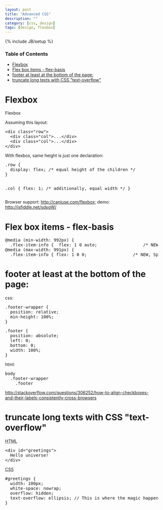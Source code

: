 ```yaml
---
layout: post
title: "Advanced CSS"
description: ""
category: [css, design] 
tags: [design, flexbox]
---
```

{% include JB/setup %}

<!-- TOC START -->
<div id="dw__toc">
<h3 class="toggle">Table of Contents</h3>
<div>

<ul class="toc">
<li class="level1"><div class="li"><a href="#flexbox">Flexbox</a></div></li>
<li class="level1"><div class="li"><a href="#flex_box_items_-_flex-basis">Flex box items - flex-basis</a></div></li>
<li class="level1"><div class="li"><a href="#footer_at_least_at_the_bottom_of_the_page">footer at least at the bottom of the page:</a></div></li>
<li class="level1"><div class="li"><a href="#truncate_long_texts_with_css_text-overflow">truncate long texts with CSS &quot;text-overflow&quot;</a></div></li>
</ul>
</div>
</div>
<!-- TOC END -->

<h1 class="sectionedit1" id="flexbox">Flexbox</h1>
<div class="level1">

<p>
Flexbox
</p>

<p>
Assuming this layout:
</p>
<pre class="code">&lt;div class=&quot;row&quot;&gt;
  &lt;div class=&quot;col&quot;&gt;...&lt;/div&gt;
  &lt;div class=&quot;col&quot;&gt;...&lt;/div&gt;
&lt;/div&gt;</pre>

<p>
With flexbox, same height is just one declaration:
</p>
<pre class="code">.row {
  display: flex; /* equal height of the children */
}

.col {
  flex: 1; /* additionally, equal width */
}</pre>

<p>
Browser support: <a href="http://caniuse.com/flexbox;" class="urlextern" title="http://caniuse.com/flexbox;"  rel="nofollow">http://caniuse.com/flexbox;</a> demo: <a href="http://jsfiddle.net/sdsgW/" class="urlextern" title="http://jsfiddle.net/sdsgW/"  rel="nofollow">http://jsfiddle.net/sdsgW/</a>
</p>

</div>

<h1 class="sectionedit2" id="flex_box_items_-_flex-basis">Flex box items - flex-basis</h1>
<div class="level1">
<pre class="code">@media (min-width: 992px) {
  .flex-item-info {  flex: 1 0 auto;                  /* NEW, Spec - Opera 12.1, Firefox 20+ Chrome 42+ */
@media (max-width: 991px) {
  .flex-item-info { flex: 1 0 0;                  /* NEW, Spec - Opera 12.1, Firefox 20+ Chrome 42+ */</pre>

</div>

<h1 class="sectionedit3" id="footer_at_least_at_the_bottom_of_the_page">footer at least at the bottom of the page:</h1>
<div class="level1">

<p>
css:
</p>
<pre class="code">.footer-wrapper {
  position: relative;
  min-height: 100%;
}</pre>
<pre class="code">.footer {
  position: absolute;
  left: 0;
  bottom: 0;
  width: 100%;
}</pre>

<p>
html:
</p>
<pre class="code">body
  .footer-wrapper
    .footer</pre>

<p>
<a href="http://stackoverflow.com/questions/306252/how-to-align-checkboxes-and-their-labels-consistently-cross-browsers" class="urlextern" title="http://stackoverflow.com/questions/306252/how-to-align-checkboxes-and-their-labels-consistently-cross-browsers"  rel="nofollow">http://stackoverflow.com/questions/306252/how-to-align-checkboxes-and-their-labels-consistently-cross-browsers</a>
</p>

</div>

<h1 class="sectionedit4" id="truncate_long_texts_with_css_text-overflow">truncate long texts with CSS &quot;text-overflow&quot;</h1>
<div class="level1">

<p>
<abbr title="HyperText Markup Language">HTML</abbr>
</p>
<pre class="code">&lt;div id=&quot;greetings&quot;&gt;
  Hello universe!
&lt;/div&gt;</pre>

<p>
<abbr title="Cascading Style Sheets">CSS</abbr>
</p>
<pre class="code">#greetings { 
  width: 100px;
  white-space: nowrap;
  overflow: hidden;
  text-overflow: ellipsis; // This is where the magic happens
}</pre>

</div>